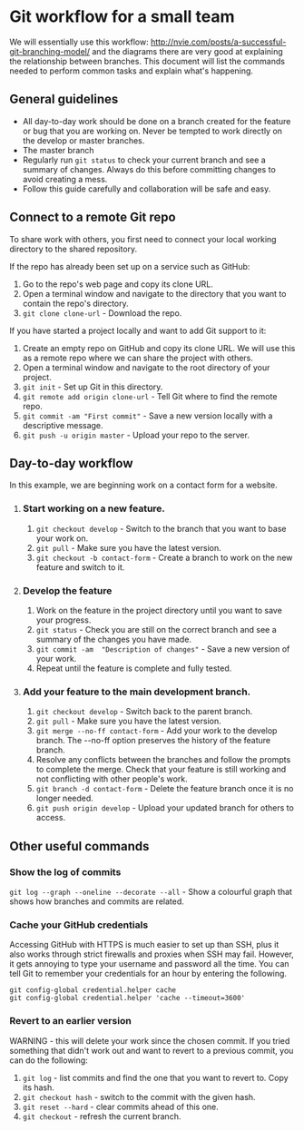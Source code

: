 # Git workflow for a small team

We will essentially use this workflow: http://nvie.com/posts/a-successful-git-branching-model/ and the diagrams there are very good at explaining the relationship between branches. This document will list the commands needed to perform common tasks and explain what's happening.


## General guidelines

- All day-to-day work should be done on a branch created for the feature or bug that you are working on. Never be tempted to work directly on the develop or master branches.
- The master branch 
- Regularly run `git status` to check your current branch and see a summary of changes. Always do this before committing changes to avoid creating a mess.
- Follow this guide carefully and collaboration will be safe and easy.


## Connect to a remote Git repo

To share work with others, you first need to connect your local working directory to the shared repository.

If the repo has already been set up on a service such as GitHub:

1. Go to the repo's web page and copy its clone URL.
1. Open a terminal window and navigate to the directory that you want to contain the repo's directory.
1. `git clone clone-url` - Download the repo.

If you have started a project locally and want to add Git support to it:

1. Create an empty repo on GitHub and copy its clone URL. We will use this as a remote repo where we can share the project with others.
1. Open a terminal window and navigate to the root directory of your project.
1. `git init` - Set up Git in this directory.
1. `git remote add origin clone-url` - Tell Git where to find the remote repo.
1. `git commit -am "First commit"` - Save a new version locally with a descriptive message. 
1. `git push -u origin master` - Upload your repo to the server.


## Day-to-day workflow

In this example, we are beginning work on a contact form for a website.

1. ### Start working on a new feature.
	1. `git checkout develop` - Switch to the branch that you want to base your work on.
	1. `git pull` - Make sure you have the latest version.
	1. `git checkout -b contact-form` - Create a branch to work on the new feature and switch to it.

1. ### Develop the feature
	1. Work on the feature in the project directory until you want to save your progress.
	1. `git status` - Check you are still on the correct branch and see a summary of the changes you have made.
	1. `git commit -am  "Description of changes"` - Save a new version of your work.
	1. Repeat until the feature is complete and fully tested.

1. ### Add your feature to the main development branch.
	1. `git checkout develop` - Switch back to the parent branch.
	1. `git pull` - Make sure you have the latest version.
	1. `git merge --no-ff contact-form` - Add your work to the develop branch. The --no-ff option preserves the history of the feature branch.
	1. Resolve any conflicts between the branches and follow the prompts to complete the merge. Check that your feature is still working and not conflicting with other people's work.
	1. `git branch -d contact-form` - Delete the feature branch once it is no longer needed.
	1. `git push origin develop` - Upload your updated branch for others to access.



## Other useful commands

### Show the log of commits

`git log --graph --oneline --decorate --all` - Show a colourful graph that shows how branches and commits are related.


### Cache your GitHub credentials

Accessing GitHub with HTTPS is much easier to set up than SSH, plus it also works through strict firewalls and proxies when SSH may fail. However, it gets annoying to type your username and password all the time. You can tell Git to remember your credentials for an hour by entering the following.

	git config-global credential.helper cache
	git config-global credential.helper 'cache --timeout=3600'


### Revert to an earlier version

WARNING - this will delete your work since the chosen commit. If you tried something that didn't work out and want to revert to a previous commit, you can do the following:

1. `git log` - list commits and find the one that you want to revert to. Copy its hash.
1. `git checkout hash` - switch to the commit with the given hash.
1. `git reset --hard` - clear commits ahead of this one.
1. `git checkout` - refresh the current branch.
